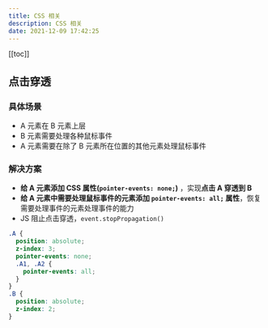 ```yaml
---
title: CSS 相关
description: CSS 相关
date: 2021-12-09 17:42:25
---
```


[[toc]]

## 点击穿透

### 具体场景

- A 元素在 B 元素上层
- B 元素需要处理各种鼠标事件
- A 元素需要在除了 B 元素所在位置的其他元素处理鼠标事件

### 解决方案

- **给 A 元素添加 CSS 属性(`pointer-events: none;`)** ，实现**点击 A 穿透到 B**
- **给 A 元素中需要处理鼠标事件的元素添加 `pointer-events: all;` 属性**，恢复需要处理事件的元素处理事件的能力
- JS 阻止点击穿透，`event.stopPropagation()`

```scss
.A {
  position: absolute;
  z-index: 3;
  pointer-events: none;
  .A1, .A2 {
    pointer-events: all;
  }
}
.B {
  position: absolute;
  z-index: 2;
}
```

